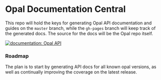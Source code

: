 # Opal Documentation Central

This repo will hold the keys for generating Opal API documentation and guides on the `master` branch, while the `gh-pages` branch will keep track of the generated docs. The source for the docs will be the Opal repo itself.

[![documentation: Opal API](http://img.shields.io/badge/API%20documentation-read%20now-blue.svg)](https://opal.github.io/docs/index.html)

### Roadmap

The plan is to start by generating API docs for all known opal versions, as well as continually improving the coverage on the latest release.

